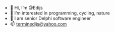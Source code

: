 - 👋 Hi, I’m @Edijs
- 👀 I’m interested in programming, cycling, nature
- 🌱 I am senior Delphi software engineer
- 📫 terminedijs@yahoo.com

<!---
Edijus/Edijus is a ✨ special ✨ repository because its `README.md` (this file) appears on your GitHub profile.
You can click the Preview link to take a look at your changes.
--->
